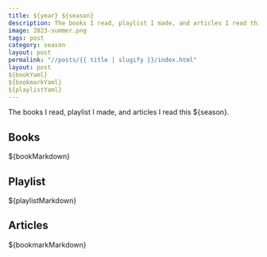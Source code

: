 ```yaml
---
title: ${year} ${season}
description: The books I read, playlist I made, and articles I read this ${season}.
image: 2023-summer.png
tags: post
category: season
layout: post
permalink: "//posts/{{ title | slugify }}/index.html"
layout: post
${bookYaml}
${bookmarkYaml}
${playlistYaml}
---
```


The books I read, playlist I made, and articles I read this ${season}.

## Books

${bookMarkdown}

## Playlist

${playlistMarkdown}

## Articles

${bookmarkMarkdown}
